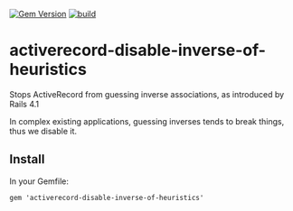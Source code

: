 [![Gem Version](https://badge.fury.io/rb/activerecord-disable-inverse-of-heuristics.png)](http://badge.fury.io/rb/activerecord-disable-inverse-of-heuristics)
[![build](https://github.com/mtgrosser/activerecord-disable-inverse-of-heuristics/actions/workflows/build.yml/badge.svg)](https://github.com/mtgrosser/activerecord-disable-inverse-of-heuristics/actions/workflows/build.yml)

activerecord-disable-inverse-of-heuristics
==========================================

Stops ActiveRecord from guessing inverse associations, as introduced by Rails 4.1

In complex existing applications, guessing inverses tends to break things, thus we disable it.

Install
-------

In your Gemfile:

```
gem 'activerecord-disable-inverse-of-heuristics'
```
